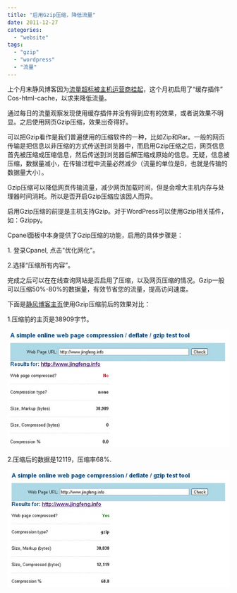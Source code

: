 ```yaml
---
title: "启用Gzip压缩，降低流量"
date: 2011-12-27
categories: 
  - "website"
tags: 
  - "gzip"
  - "wordpress"
  - "流量"
---
```


上个月末静风博客因为[流量超标被主机运营商挂起](http://www.jfsay.com/archives/437.html "静风博客流量超负荷，被管理员挂起")，这个月初启用了“缓存插件” Cos-html-cache，以求来降低流量。

通过每日的流量观察发现使用缓存插件并没有得到应有的效果，或者说效果不明显。之后使用网页Gzip压缩，效果出奇得好。

可以把Gzip看作是我们普遍使用的压缩软件的一种，比如Zip和Rar。一般的网页传输是把信息以非压缩的方式传送到浏览器中，而启用Gzip压缩之后，网页信息首先被压缩成压缩信息，然后传送到浏览器后解压缩成原始的信息。无疑，信息被压缩，数据量减小，在传输过程中流量必然减少（流量的单位是B，也就是传输的数据量大小）。

Gzip压缩可以降低网页传输流量，减少网页加载时间，但是会增大主机内存与处理器时间消耗。所以是否开启Gzip压缩应该因人而异。

启用Gzip压缩的前提是主机支持Gzip。对于WordPress可以使用Gzip相关插件，如：Gzippy。

Cpanel面板中本身提供了Gzip压缩的功能，启用的具体步骤是：

1\. 登录Cpanel, 点击"优化网化"。

2.选择“压缩所有内容”。

完成之后可以在在线查询网站是否启用了压缩，以及网页压缩的情况。Gzip一般可以压缩50%-80%的数据量，有效节省您的流量，提高访问速度。

下面是[静风博客主页](https://www.jfsay.com)使用Gzip压缩前后的效果对比：

1.压缩前的主页是38909字节。

![压缩前1](images/6563161775_126fd6870a_z.jpg)

2.压缩后的数据是12119，压缩率68%.

[![压缩后1](images/6563161863_1e6bbc4a30_z.jpg)](http://tool.chinaz.com/Gzips/)
